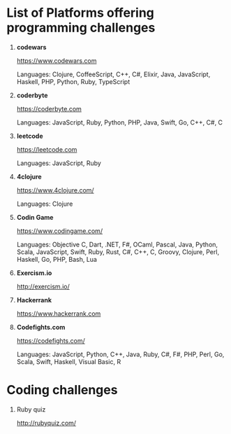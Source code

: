 # List of Platforms offering programming challenges

1. **codewars**

   https://www.codewars.com

   Languages: Clojure, CoffeeScript, C++, C#, Elixir, Java, JavaScript, Haskell, PHP, Python, Ruby, TypeScript

2. **coderbyte**

   https://coderbyte.com

   Languages: JavaScript, Ruby, Python, PHP, Java, Swift, Go, C++, C#, C

3. **leetcode**

   https://leetcode.com

   Languages: JavaScript, Ruby

4. **4clojure**

   https://www.4clojure.com/

   Languages: Clojure

5. **Codin Game**

   https://www.codingame.com/

   Languages: Objective C, Dart, .NET, F#, OCaml, Pascal, Java, Python, Scala, JavaScript, Swift, Ruby, Rust, C#, C++, C, Groovy, Clojure, Perl, Haskell, Go, PHP, Bash, Lua

6. **Exercism.io**

   http://exercism.io/

7. **Hackerrank**

   https://www.hackerrank.com
   
8. **Codefights.com**

   https://codefights.com/
   
   Languages: JavaScript, Python, C++, Java, Ruby, C#, F#, PHP, Perl, Go, Scala, Swift, Haskell, Visual Basic, R

# Coding challenges

1. Ruby quiz

   http://rubyquiz.com/
